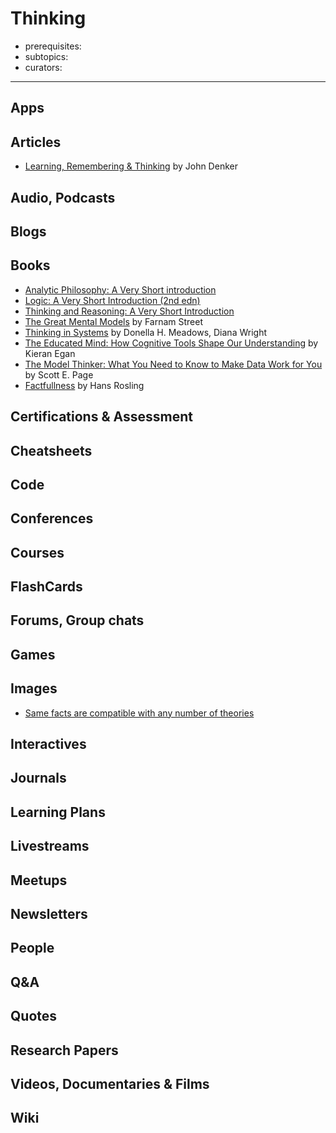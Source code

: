 # Thinking

- prerequisites:
- subtopics: 
- curators: 

------

## Apps

## Articles

- [Learning, Remembering & Thinking](https://www.av8n.com/physics/thinking.htm) by John Denker

## Audio, Podcasts

## Blogs

## Books

- [Analytic Philosophy: A Very Short introduction](http://www.veryshortintroductions.com/abstract/10.1093/actrade/9780198778028.001.0001/actrade-9780198778028?rskey=MLPnxI&result=28)
- [Logic: A Very Short Introduction (2nd edn)](http://www.veryshortintroductions.com/abstract/10.1093/actrade/9780198811701.001.0001/actrade-9780198811701?rskey=rtROx3&result=348)
- [Thinking and Reasoning: A Very Short Introduction](http://www.veryshortintroductions.com/abstract/10.1093/actrade/9780198787259.001.0001/actrade-9780198787259?rskey=P9EWzI&result=561)
- [The Great Mental Models](https://fs.blog/tgmm/) by Farnam Street
- [Thinking in Systems](https://www.goodreads.com/book/show/3828902-thinking-in-systems) by Donella H. Meadows, Diana Wright
- [The Educated Mind: How Cognitive Tools Shape Our Understanding](https://www.goodreads.com/book/show/648782.The_Educated_Mind) by Kieran Egan
- [The Model Thinker: What You Need to Know to Make Data Work for You](https://www.goodreads.com/book/show/39088592-the-model-thinker) by Scott E. Page
- [Factfullness](https://www.goodreads.com/book/show/34890015-factfulness) by Hans Rosling

## Certifications & Assessment

## Cheatsheets

## Code

## Conferences

## Courses

## FlashCards

## Forums, Group chats

## Games

## Images

- [Same facts are compatible with any number of theories](https://twitter.com/neurosocialself/status/1116167942578659328)

## Interactives

## Journals

## Learning Plans

## Livestreams

## Meetups

## Newsletters

## People

## Q&A

## Quotes

## Research Papers

## Videos, Documentaries & Films

## Wiki
